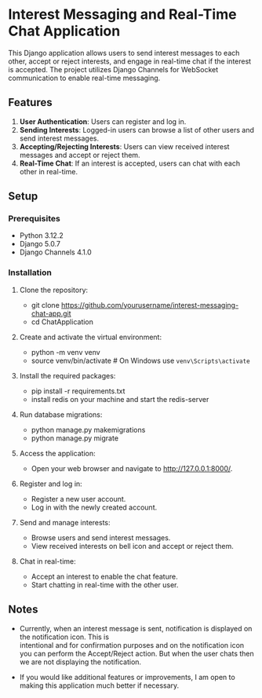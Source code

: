 # Interest Messaging and Real-Time Chat Application

This Django application allows users to send interest messages to each other, accept or reject interests, and engage in real-time chat if the interest is accepted. The project utilizes Django Channels for WebSocket communication to enable real-time messaging.

## Features

1. **User Authentication**: Users can register and log in.
2. **Sending Interests**: Logged-in users can browse a list of other users and send interest messages.
3. **Accepting/Rejecting Interests**: Users can view received interest messages and accept or reject them.
4. **Real-Time Chat**: If an interest is accepted, users can chat with each other in real-time.

## Setup

### Prerequisites

- Python 3.12.2
- Django 5.0.7
- Django Channels 4.1.0

### Installation

1. Clone the repository:

   - git clone https://github.com/yourusername/interest-messaging-chat-app.git
   - cd ChatApplication


2. Create and activate the virtual environment:

   - python -m venv venv
   - source venv/bin/activate  # On Windows use `venv\Scripts\activate`


3. Install the required packages:

   - pip install -r requirements.txt
   - install redis on your machine and start the redis-server

4. Run database migrations:

   - python manage.py makemigrations
   - python manage.py migrate

5. Access the application:

   - Open your web browser and navigate to http://127.0.0.1:8000/.

6. Register and log in:

   - Register a new user account.
   - Log in with the newly created account.


7. Send and manage interests:

   - Browse users and send interest messages.
   - View received interests on bell icon and accept or reject them.


8. Chat in real-time:

   - Accept an interest to enable the chat feature.
   - Start chatting in real-time with the other user.


## Notes

 - Currently, when an interest message is sent, notification is displayed on the notification icon. This is    
   intentional and for confirmation purposes and on the notification icon you can perform the Accept/Reject action. But when the user chats then we are not displaying the notification.

 - If you would like additional features or improvements, I am open to making this application much better if necessary.



